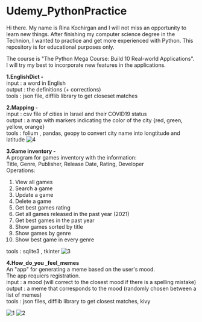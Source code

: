 # Udemy_PythonPractice
Hi there.
My name is Rina Kochirgan and I will not miss an opportunity to learn new things.
After finishing my computer science degree in the Technion, I wanted to practice and get more experienced with Python.
This repository is for educational purposes only.

The course is "The Python Mega Course: Build 10 Real-world Applications".<br>
I will try my best to incorporate new features in the applications.

<b>1.EnglishDict - </b><br>
input : a word in English <br>
output : the definitions (+ corrections)<br>
tools :  json file, difflib library to get closeset matches<br>

<b>2.Mapping - </b><br>
input : csv file of cities in Israel and their COVID19 status<br>
output : a map with markers indicating the color of the city {red, green, yellow, orange}<br>
tools : folium , pandas, geopy to convert city name into longtitude and latitude
![4](https://user-images.githubusercontent.com/38704910/131208189-20cb7d1f-781a-40fa-a73d-c834b4787076.jpg)

<b>3.Game inventory - </b><br>
A program for games inventory with the information:<br>
Title, Genre, Publisher, Release Date, Rating, Developer<br>
Operations:<br>
1. View all games<br>
2. Search a game <br>
3. Update a game<br>
4. Delete a game<br>
5. Get best games rating<br>
6. Get all games released in the past year (2021)<br>
7. Get best games in the past year<br>
8. Show games sorted by title<br>
9. Show games by genre<br>
10. Show best game in every genre<br>

tools : sqlite3 , tkinter
![3](https://user-images.githubusercontent.com/38704910/131208038-d8a733f7-26fb-4e79-8219-1c86a600fb5e.jpg)

<b>4.How_do_you _feel_memes</b><br>
An "app" for generating a meme based on the user's mood.<br>
The app requiers registration.<br>
input : a mood (will correct to the closest mood if there is a spelling mistake)<br>
output : a meme that corresponds to the mood (randomly chosen between a list of memes)<br>
tools : json files, difflib library to get closest matches, kivy <br>

![1](https://user-images.githubusercontent.com/38704910/131208009-01de69be-2ba3-4422-9a79-32d51750b571.jpg)
![2](https://user-images.githubusercontent.com/38704910/131208010-1b9bda0b-8264-4f13-a7c7-5f1f0346e20d.jpg)
